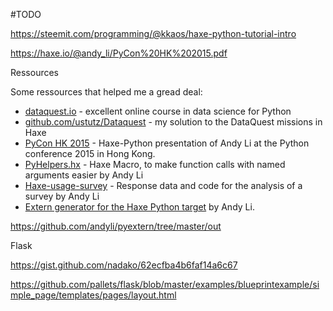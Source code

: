 #TODO


https://steemit.com/programming/@kkaos/haxe-python-tutorial-intro


https://haxe.io/@andy_li/PyCon%20HK%202015.pdf

Ressources

Some ressources that helped me a gread deal:

<ul>
<li><a href="https://www.dataquest.io/" rel="nofollow noopener">dataquest.io</a> - excellent online course in data science for Python</li>
<li><a href="https://github.com/ustutz/Dataquest" rel="nofollow noopener">github.com/ustutz/Dataquest</a> - my solution to the DataQuest missions in Haxe</li>
<li><a href="https://haxe.io/@andy_li/PyCon%20HK%202015.pdf" rel="nofollow noopener">PyCon HK 2015</a> - Haxe-Python presentation of Andy Li at the Python conference 2015 in Hong Kong.</li>
<li><a href="https://github.com/andyli/haxe-usage-survey/blob/master/src/PyHelpers.hx" rel="nofollow noopener">PyHelpers.hx</a> - Haxe Macro, to make function calls with named arguments easier by Andy Li</li>
<li><a href="https://github.com/andyli/haxe-usage-survey" rel="nofollow noopener">Haxe-usage-survey</a> - Response data and code for the analysis of a survey by Andy Li</li>
<li><a href="https://github.com/andyli/pyextern" rel="nofollow noopener">Extern generator for the Haxe Python target</a> by Andy Li.</li>
</ul>



https://github.com/andyli/pyextern/tree/master/out


Flask


https://gist.github.com/nadako/62ecfba4b6faf14a6c67


https://github.com/pallets/flask/blob/master/examples/blueprintexample/simple_page/templates/pages/layout.html